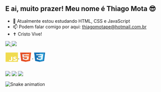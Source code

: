 ## E ai, muito prazer! Meu nome é Thiago Mota 😎


- 🌱 Atualmente estou estudando HTML, CSS e JavaScript
- 📫 Podem falar comigo por aqui: thiagomotape@hotmail.com.br
- ✝️ Cristo Vive!

<div >
  <a href="https://github.com/thiagomotaPE">
  <img height="160em" src="https://github-readme-stats.vercel.app/api?username=thiagomotaPE&show_icons=true&theme=dark&include_all_commits=true&count_private=true"/>
  <img height="160em" src="https://github-readme-stats.vercel.app/api/top-langs/?username=thiagomotaPE&layout=compact&langs_count=7&theme=dark"/>
</div>
  
 <div style="display: inline_block"><br>
  <img align="center" alt="Mota-Js" height="30" width="40" src="https://raw.githubusercontent.com/devicons/devicon/master/icons/javascript/javascript-plain.svg">
  <img align="center" alt="Mota-HTML" height="30" width="40" src="https://raw.githubusercontent.com/devicons/devicon/master/icons/html5/html5-original.svg">
  <img align="center" alt="Mota-CSS" height="30" width="40" src="https://raw.githubusercontent.com/devicons/devicon/master/icons/css3/css3-original.svg">
 </div>
  
  ##
  
<div> 
  <a href="https://www.instagram.com/eu_thiagomota/" target="_blank" rel="external"><img src="https://img.shields.io/badge/-Instagram-%23E4405F?style=for-the-badge&logo=instagram&logoColor=white" target="_blank" rel="external"></a>
  <a href = "https://outlook.live.com/mail/0/"><img src="https://img.shields.io/badge/Microsoft_Outlook-0078D4?style=for-the-badge&logo=microsoft-outlook&logoColor=white" target="_blank" rel="external"></a>
  <a href="https://www.linkedin.com/in/thiago-mota-a97036192/" target="_blank"><img src="https://img.shields.io/badge/-LinkedIn-%230077B5?style=for-the-badge&logo=linkedin&logoColor=white" target="_blank" rel="external"></a> 
 
  ![Snake animation](https://github.com/thiagomotaPE/thiagomotaPE/blob/output/github-contribution-grid-snake.svg)
 
</div>



